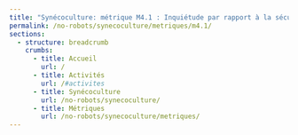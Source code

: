 ```yaml
---
title: "Synécoculture: métrique M4.1 : Inquiétude par rapport à la sécurité alimentaire"
permalink: /no-robots/synecoculture/metriques/m4.1/
sections:
  - structure: breadcrumb
    crumbs:
      - title: Accueil
        url: /
      - title: Activités
        url: /#activites
      - title: Synécoculture
        url: /no-robots/synecoculture/
      - title: Métriques
        url: /no-robots/synecoculture/metriques/
---
```

